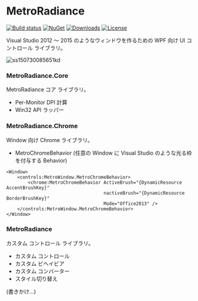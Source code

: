 # MetroRadiance

[![Build status](https://img.shields.io/appveyor/ci/Grabacr07/MetroRadiance/master.svg?style=flat-square)](https://ci.appveyor.com/project/Grabacr07/MetroRadiance)
[![NuGet](https://img.shields.io/nuget/v/MetroRadiance.Core.svg?style=flat-square)](https://www.nuget.org/packages/MetroRadiance.Core/)
[![Downloads](https://img.shields.io/nuget/dt/MetroRadiance.Core.svg?style=flat-square)](https://www.nuget.org/packages/MetroRadiance.Core/)
[![License](https://img.shields.io/github/license/Grabacr07/MetroRadiance.svg?style=flat-square)](https://github.com/Grabacr07/MetroRadiance/blob/master/LICENSE.txt)

Visual Studio 2012 ～ 2015 のようなウィンドウを作るための WPF 向け UI コントロール ライブラリ。

![ss150730085651kd](https://cloud.githubusercontent.com/assets/1779073/8972861/0e3eed28-3699-11e5-9bfe-18af42a6ed73.png)

### MetroRadiance.Core

MetroRadiance コア ライブラリ。
* Per-Monitor DPI 計算
* Win32 API ラッパー


### MetroRadiance.Chrome

Window 向け Chrome ライブラリ。
* MetroChromeBehavior (任意の Window に Visual Studio のような光る枠を付与する Behavior)

```XAML
<Window>
    <controls:MetroWindow.MetroChromeBehavior>
        <chrome:MetroChromeBehavior ActiveBrush="{DynamicResource AccentBrushKey}"
                                    nactiveBrush="{DynamicResource BorderBrushKey}"
                                    Mode="Office2013" />
    </controls:MetroWindow.MetroChromeBehavior>
</Window>
```

### MetroRadiance

カスタム コントロール ライブラリ。
* カスタム コントロール
* カスタム ビヘイビア
* カスタム コンバーター
* スタイル切り替え

(書きかけ...)
